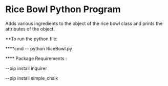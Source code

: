 # Rice Bowl Python Program

Adds various ingredients to the object of the rice bowl class and prints the attributes of the object.

**To run the python file:

****cmd -- python RiceBowl.py


**** Package Requirements :

--pip install inquirer

--pip install simple_chalk










